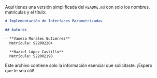 Aquí tienes una versión simplificada del `README.md` con solo los nombres, matrículas y el título:

```markdown
# Implementación de Interfaces Parametrizadas

## Autores

- **Vanesa Morales Gutiérrez**  
  Matrícula: S22002204

- **Haziel López Castillo**  
  Matrícula: S22002198
```

Este archivo contiene solo la información esencial que solicitaste. ¡Espero que te sea útil!
